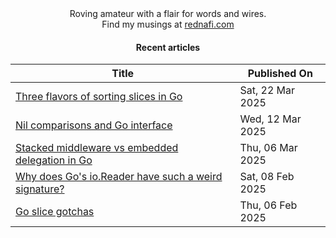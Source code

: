 <div align="center">
Roving amateur with a flair for words and wires. <br>
Find my musings at <a href="https://rednafi.com/" rel="me">rednafi.com</a>
</div><div align="center">

#### Recent articles

| Title | Published On |
| ----- | ------------ |
| [Three flavors of sorting slices in Go](http://rednafi.com/go/sort_slice/) | Sat, 22 Mar 2025 |
| [Nil comparisons and Go interface](http://rednafi.com/go/nil_interface_comparison/) | Wed, 12 Mar 2025 |
| [Stacked middleware vs embedded delegation in Go](http://rednafi.com/go/middleware_vs_delegation/) | Thu, 06 Mar 2025 |
| [Why does Go's io.Reader have such a weird signature?](http://rednafi.com/go/io_reader_signature/) | Sat, 08 Feb 2025 |
| [Go slice gotchas](http://rednafi.com/go/slice_gotchas/) | Thu, 06 Feb 2025 |
</div>